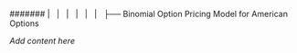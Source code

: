 ####### |   |   |   |   |   |   ├── Binomial Option Pricing Model for American Options

*Add content here*